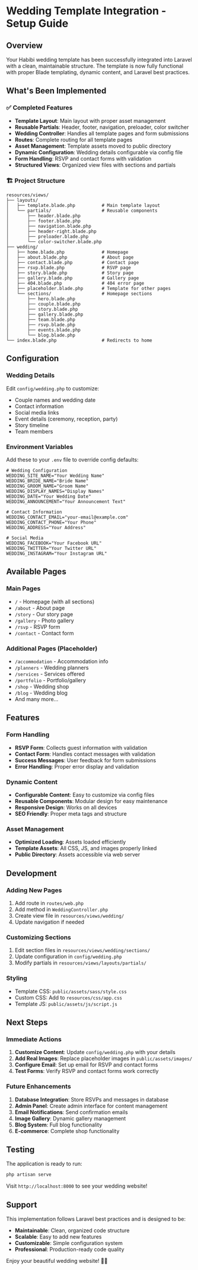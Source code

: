 # Wedding Template Integration - Setup Guide

## Overview
Your Habibi wedding template has been successfully integrated into Laravel with a clean, maintainable structure. The template is now fully functional with proper Blade templating, dynamic content, and Laravel best practices.

## What's Been Implemented

### ✅ Completed Features
- **Template Layout**: Main layout with proper asset management
- **Reusable Partials**: Header, footer, navigation, preloader, color switcher
- **Wedding Controller**: Handles all template pages and form submissions
- **Routes**: Complete routing for all template pages
- **Asset Management**: Template assets moved to public directory
- **Dynamic Configuration**: Wedding details configurable via config file
- **Form Handling**: RSVP and contact forms with validation
- **Structured Views**: Organized view files with sections and partials

### 🏗️ Project Structure
```
resources/views/
├── layouts/
│   ├── template.blade.php          # Main template layout
│   └── partials/                   # Reusable components
│       ├── header.blade.php
│       ├── footer.blade.php
│       ├── navigation.blade.php
│       ├── header-right.blade.php
│       ├── preloader.blade.php
│       └── color-switcher.blade.php
├── wedding/
│   ├── home.blade.php              # Homepage
│   ├── about.blade.php             # About page
│   ├── contact.blade.php           # Contact page
│   ├── rsvp.blade.php              # RSVP page
│   ├── story.blade.php             # Story page
│   ├── gallery.blade.php           # Gallery page
│   ├── 404.blade.php               # 404 error page
│   ├── placeholder.blade.php       # Template for other pages
│   └── sections/                   # Homepage sections
│       ├── hero.blade.php
│       ├── couple.blade.php
│       ├── story.blade.php
│       ├── gallery.blade.php
│       ├── team.blade.php
│       ├── rsvp.blade.php
│       ├── events.blade.php
│       └── blog.blade.php
└── index.blade.php                 # Redirects to home
```

## Configuration

### Wedding Details
Edit `config/wedding.php` to customize:
- Couple names and wedding date
- Contact information
- Social media links
- Event details (ceremony, reception, party)
- Story timeline
- Team members

### Environment Variables
Add these to your `.env` file to override config defaults:
```env
# Wedding Configuration
WEDDING_SITE_NAME="Your Wedding Name"
WEDDING_BRIDE_NAME="Bride Name"
WEDDING_GROOM_NAME="Groom Name"
WEDDING_DISPLAY_NAMES="Display Names"
WEDDING_DATE="Your Wedding Date"
WEDDING_ANNOUNCEMENT="Your Announcement Text"

# Contact Information
WEDDING_CONTACT_EMAIL="your-email@example.com"
WEDDING_CONTACT_PHONE="Your Phone"
WEDDING_ADDRESS="Your Address"

# Social Media
WEDDING_FACEBOOK="Your Facebook URL"
WEDDING_TWITTER="Your Twitter URL"
WEDDING_INSTAGRAM="Your Instagram URL"
```

## Available Pages

### Main Pages
- `/` - Homepage (with all sections)
- `/about` - About page
- `/story` - Our story page
- `/gallery` - Photo gallery
- `/rsvp` - RSVP form
- `/contact` - Contact form

### Additional Pages (Placeholder)
- `/accommodation` - Accommodation info
- `/planners` - Wedding planners
- `/services` - Services offered
- `/portfolio` - Portfolio/gallery
- `/shop` - Wedding shop
- `/blog` - Wedding blog
- And many more...

## Features

### Form Handling
- **RSVP Form**: Collects guest information with validation
- **Contact Form**: Handles contact messages with validation
- **Success Messages**: User feedback for form submissions
- **Error Handling**: Proper error display and validation

### Dynamic Content
- **Configurable Content**: Easy to customize via config files
- **Reusable Components**: Modular design for easy maintenance
- **Responsive Design**: Works on all devices
- **SEO Friendly**: Proper meta tags and structure

### Asset Management
- **Optimized Loading**: Assets loaded efficiently
- **Template Assets**: All CSS, JS, and images properly linked
- **Public Directory**: Assets accessible via web server

## Development

### Adding New Pages
1. Add route in `routes/web.php`
2. Add method in `WeddingController.php`
3. Create view file in `resources/views/wedding/`
4. Update navigation if needed

### Customizing Sections
1. Edit section files in `resources/views/wedding/sections/`
2. Update configuration in `config/wedding.php`
3. Modify partials in `resources/views/layouts/partials/`

### Styling
- Template CSS: `public/assets/sass/style.css`
- Custom CSS: Add to `resources/css/app.css`
- Template JS: `public/assets/js/script.js`

## Next Steps

### Immediate Actions
1. **Customize Content**: Update `config/wedding.php` with your details
2. **Add Real Images**: Replace placeholder images in `public/assets/images/`
3. **Configure Email**: Set up email for RSVP and contact forms
4. **Test Forms**: Verify RSVP and contact forms work correctly

### Future Enhancements
1. **Database Integration**: Store RSVPs and messages in database
2. **Admin Panel**: Create admin interface for content management
3. **Email Notifications**: Send confirmation emails
4. **Image Gallery**: Dynamic gallery management
5. **Blog System**: Full blog functionality
6. **E-commerce**: Complete shop functionality

## Testing

The application is ready to run:
```bash
php artisan serve
```

Visit `http://localhost:8000` to see your wedding website!

## Support

This implementation follows Laravel best practices and is designed to be:
- **Maintainable**: Clean, organized code structure
- **Scalable**: Easy to add new features
- **Customizable**: Simple configuration system
- **Professional**: Production-ready code quality

Enjoy your beautiful wedding website! 💒✨
